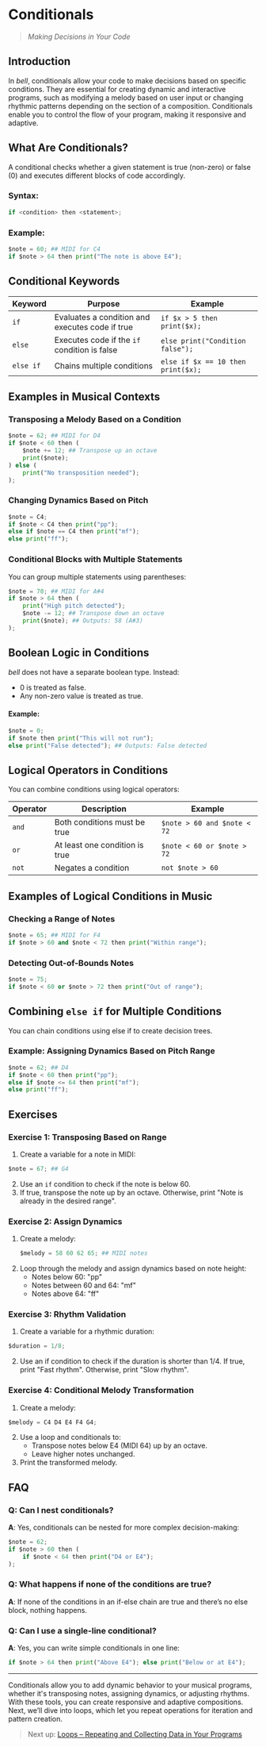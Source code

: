 # Conditionals

> _Making Decisions in Your Code_

## Introduction

In _bell_, conditionals allow your code to make decisions based on specific conditions. They are essential for creating dynamic and interactive programs, such as modifying a melody based on user input or changing rhythmic patterns depending on the section of a composition. Conditionals enable you to control the flow of your program, making it responsive and adaptive.

## What Are Conditionals?

A conditional checks whether a given statement is true (non-zero) or false (0) and executes different blocks of code accordingly.

### Syntax:

```py
if <condition> then <statement>;
```

### Example:

```py
$note = 60; ## MIDI for C4
if $note > 64 then print("The note is above E4");
```

## Conditional Keywords

| Keyword   | Purpose                                         | Example                            |
| --------- | ----------------------------------------------- | ---------------------------------- |
| `if`      | Evaluates a condition and executes code if true | `if $x > 5 then print($x);`        |
| `else`    | Executes code if the `if` condition is false    | `else print("Condition false");`   |
| `else if` | Chains multiple conditions                      | `else if $x == 10 then print($x);` |

## Examples in Musical Contexts

### Transposing a Melody Based on a Condition

```py
$note = 62; ## MIDI for D4
if $note < 60 then (
    $note += 12; ## Transpose up an octave
    print($note);
) else (
    print("No transposition needed");
);
```

### Changing Dynamics Based on Pitch

```py
$note = C4;
if $note < C4 then print("pp");
else if $note == C4 then print("mf");
else print("ff");
```

### Conditional Blocks with Multiple Statements

You can group multiple statements using parentheses:

```py
$note = 70; ## MIDI for A#4
if $note > 64 then (
    print("High pitch detected");
    $note -= 12; ## Transpose down an octave
    print($note); ## Outputs: 58 (A#3)
);
```

## Boolean Logic in Conditions

_bell_ does not have a separate boolean type. Instead:

- 0 is treated as false.
- Any non-zero value is treated as true.

#### Example:

```py
$note = 0;
if $note then print("This will not run");
else print("False detected"); ## Outputs: False detected
```

## Logical Operators in Conditions

You can combine conditions using logical operators:

| Operator | Description                    | Example                     |
| -------- | ------------------------------ | --------------------------- |
| `and`    | Both conditions must be true   | `$note > 60 and $note < 72` |
| `or`     | At least one condition is true | `$note < 60 or $note > 72`  |
| `not`    | Negates a condition            | `not $note > 60`            |

## Examples of Logical Conditions in Music

### Checking a Range of Notes

```py
$note = 65; ## MIDI for F4
if $note > 60 and $note < 72 then print("Within range");
```

### Detecting Out-of-Bounds Notes

```py
$note = 75;
if $note < 60 or $note > 72 then print("Out of range");
```

## Combining `else if` for Multiple Conditions

You can chain conditions using else if to create decision trees.

### Example: Assigning Dynamics Based on Pitch Range

```py
$note = 62; ## D4
if $note < 60 then print("pp");
else if $note <= 64 then print("mf");
else print("ff");
```

## Exercises

### Exercise 1: Transposing Based on Range

1. Create a variable for a note in MIDI:

```py
$note = 67; ## G4
```

2. Use an `if` condition to check if the note is below 60.
3. If true, transpose the note up by an octave. Otherwise, print "Note is already in the desired range".

### Exercise 2: Assign Dynamics

1. Create a melody:
   ```py
   $melody = 58 60 62 65; ## MIDI notes
   ```
2. Loop through the melody and assign dynamics based on note height:
   - Notes below 60: "pp"
   - Notes between 60 and 64: "mf"
   - Notes above 64: "ff"

### Exercise 3: Rhythm Validation

1. Create a variable for a rhythmic duration:

```py
$duration = 1/8;
```

2. Use an if condition to check if the duration is shorter than 1/4. If true, print "Fast rhythm". Otherwise, print "Slow rhythm".

### Exercise 4: Conditional Melody Transformation

1. Create a melody:

```py
$melody = C4 D4 E4 F4 G4;
```

2. Use a loop and conditionals to:
   - Transpose notes below E4 (MIDI 64) up by an octave.
   - Leave higher notes unchanged.
3. Print the transformed melody.

## FAQ

### Q: Can I nest conditionals?

**A**: Yes, conditionals can be nested for more complex decision-making:

```py
$note = 62;
if $note > 60 then (
    if $note < 64 then print("D4 or E4");
);
```

### Q: What happens if none of the conditions are true?

**A**: If none of the conditions in an if-else chain are true and there’s no else block, nothing happens.

### Q: Can I use a single-line conditional?

**A**: Yes, you can write simple conditionals in one line:

```py
if $note > 64 then print("Above E4"); else print("Below or at E4");
```

---

Conditionals allow you to add dynamic behavior to your musical programs, whether it's transposing notes, assigning dynamics, or adjusting rhythms. With these tools, you can create responsive and adaptive compositions. Next, we’ll dive into loops, which let you repeat operations for iteration and pattern creation.

> Next up: [Loops – Repeating and Collecting Data in Your Programs](17_loops.md)
